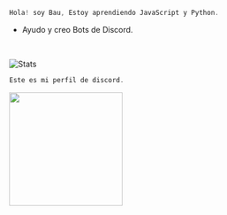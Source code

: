 ```js
Hola! soy Bau, Estoy aprendiendo JavaScript y Python.
```

-  Ayudo y creo Bots de Discord. <br />

<br />

![Stats](https://github-readme-stats.vercel.app/api?username=bauti0&show_icons=true&theme=radical)

```js
Este es mi perfil de discord.
```
<div align="left">
  <a href="https://discord.com/users/890716018379460688">
    <img src="https://lanyard.cnrad.dev/api/890716018379460688" align="left" height="205">
  </a>
</div>
